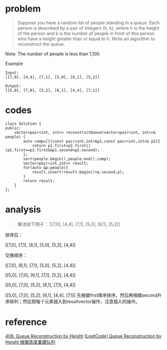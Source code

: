 # problem
> Suppose you have a random list of people standing in a queue. Each person is described by a pair of integers (h, k), where h is the height of the person and k is the number of people in front of this person who have a height greater than or equal to h. Write an algorithm to reconstruct the queue.

Note:
The number of people is less than 1,100.

Example
```
Input:
[[7,0], [4,4], [7,1], [5,0], [6,1], [5,2]]

Output:
[[5,0], [7,0], [5,2], [6,1], [4,4], [7,1]]

```

# codes
```
class Solution {
public:
    vector<pair<int, int>> reconstructQueue(vector<pair<int, int>>& people) {
        auto comp=[](const pair<int,int>&p1,const pair<int,int>& p2){
            return p1.first>p2.first||(p1.first==p2.first&&p1.second<p2.second);
        };
        sort(people.begin(),people.end(),comp);
        vector<pair<int,int>> result;
        for(auto &p:people){
            result.insert(result.begin()+p.second,p);
        }
        return result;
    }
};
```

# analysis
>解法如下例子：
[[7,0], [4,4], [7,1], [5,0], [6,1], [5,2]]

排序后：

[[7,0], [7,1], [6,1], [5,0], [5,2], [4,4]]

交换顺序：

[[7,0], [6,1], [7,1], [5,0], [5,2], [4,4]]

[[5,0], [7,0], [6,1], [7,1], [5,2], [4,4]]

[[5,0], [7,0], [5,2], [6,1], [7,1], [4,4]]

[[5,0], [7,0], [5,2], [6,1], [4,4], [7,1]]
先根据first降序排序，然后再根据second升序排列；然后把每个元素插入到resultvector操作，注意插入的操作。
# reference
[406. Queue Reconstruction by Height][1]
[[LeetCode] Queue Reconstruction by Height 根据高度重建队列][2]

[1]: https://leetcode.com/problems/queue-reconstruction-by-height/discuss/89348/6-lines-Concise-C++?page=1
[2]: https://www.cnblogs.com/grandyang/p/5928417.html

